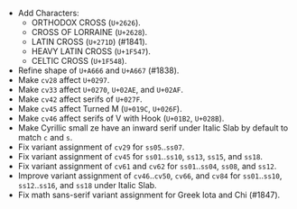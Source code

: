 * Add Characters:
  - ORTHODOX CROSS (`U+2626`).
  - CROSS OF LORRAINE (`U+2628`).
  - LATIN CROSS (`U+271D`) (#1841).
  - HEAVY LATIN CROSS (`U+1F547`).
  - CELTIC CROSS (`U+1F548`).
* Refine shape of `U+A666` and `U+A667` (#1838).
* Make `cv28` affect `U+0297`.
* Make `cv33` affect `U+0270`, `U+02AE`, and `U+02AF`.
* Make `cv42` affect serifs of `U+027F`.
* Make `cv45` affect Turned M (`U+019C`, `U+026F`).
* Make `cv46` affect serifs of V with Hook (`U+01B2`, `U+028B`).
* Make Cyrillic small ze have an inward serif under Italic Slab by default to match `c` and `s`.
* Fix variant assignment of `cv29` for `ss05`..`ss07`.
* Fix variant assignment of `cv45` for `ss01`..`ss10`, `ss13`, `ss15`, and `ss18`.
* Fix variant assignment of `cv61` and `cv62` for `ss01`..`ss04`, `ss08`, and `ss12`.
* Improve variant assignment of `cv46`..`cv50`, `cv66`, and `cv84` for `ss01`..`ss10`, `ss12`..`ss16`, and `ss18` under Italic Slab.
* Fix math sans-serif variant assignment for Greek Iota and Chi (#1847).
